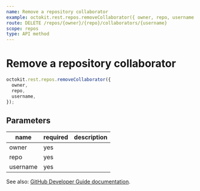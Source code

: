 ```yaml
---
name: Remove a repository collaborator
example: octokit.rest.repos.removeCollaborator({ owner, repo, username })
route: DELETE /repos/{owner}/{repo}/collaborators/{username}
scope: repos
type: API method
---
```


# Remove a repository collaborator

```js
octokit.rest.repos.removeCollaborator({
  owner,
  repo,
  username,
});
```

## Parameters

<table>
  <thead>
    <tr>
      <th>name</th>
      <th>required</th>
      <th>description</th>
    </tr>
  </thead>
  <tbody>
    <tr><td>owner</td><td>yes</td><td>

</td></tr>
<tr><td>repo</td><td>yes</td><td>

</td></tr>
<tr><td>username</td><td>yes</td><td>

</td></tr>
  </tbody>
</table>

See also: [GitHub Developer Guide documentation](https://docs.github.com/rest/reference/repos#remove-a-repository-collaborator).
